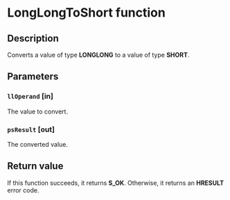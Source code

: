 # LongLongToShort function

## Description

Converts a value of type **LONGLONG** to a value of type **SHORT**.

## Parameters

### `llOperand` [in]

The value to convert.

### `psResult` [out]

The converted value.

## Return value

If this function succeeds, it returns **S_OK**. Otherwise, it returns an **HRESULT** error code.